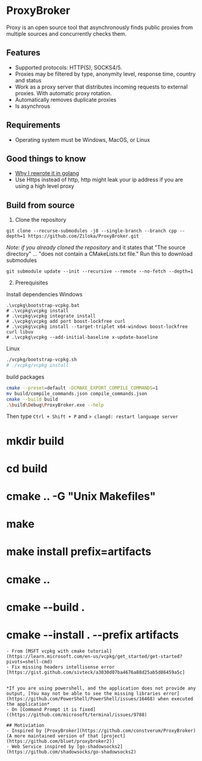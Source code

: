 # ProxyBroker

Proxy is an open source tool that asynchronously finds public proxies from multiple sources and concurrently checks them.

## Features

- Supported protocols: HTTP(S), SOCKS4/5.
- Proxies may be filtered by type, anonymity level, response time, country and status
- Work as a proxy server that distributes incoming requests to external proxies. With automatic proxy rotation.
- Automatically removes duplicate proxies
- Is asynchrous

## Requirements
- Operating system must be Windows, MacOS, or Linux

## Good things to know
- [Why I rewrote it in golang](https://www.baeldung.com/concurrency-principles-patterns#1-goroutines-in-go)
- Use Https instead of http, http might leak your ip address if you are using a high level proxy

## Build from source

1. Clone the repository
```
git clone --recurse-submodules -j8 --single-branch --branch cpp --depth=1 https://github.com/Ziloka/ProxyBroker.git
```
*Note: if you already cloned the repository* and it states that
"The source directory"
...
"does not contain a CMakeLists.txt file."
Run this to download submodules
```
git submodule update --init --recursive --remote --no-fetch --depth=1
```

2. Prerequisites 

Install dependencies
Windows
```pwsh
.\vcpkg\bootstrap-vcpkg.bat
# .\vcpkg\vcpkg install
# .\vcpkg\vcpkg integrate install
# .\vcpkg\vcpkg add port boost-lockfree curl
# .\vcpkg\vcpkg install --target-triplet x64-windows boost-lockfree curl libuv
# .\vcpkg\vcpkg --add-initial-baseline x-update-baseline
```

Linux
```sh
./vcpkg/bootstrap-vcpkg.sh
# ./vcpkg/vcpkg install
```

build packages
```sh
cmake --preset=default -DCMAKE_EXPORT_COMPILE_COMMANDS=1
mv build/compile_commands.json compile_commands.json
cmake --build build
.\build\Debug\ProxyBroker.exe --help
```
Then type `Ctrl + Shift + P` and `> clangd: restart language server`

# mkdir build
# cd build
# cmake .. -G "Unix Makefiles" 
# make
# make install prefix=artifacts

# cmake ..
# cmake --build .
# cmake --install . --prefix artifacts
```
- From [MSFT vcpkg with cmake tutorial](https://learn.microsoft.com/en-us/vcpkg/get_started/get-started?pivots=shell-cmd)
- Fix missing headers intellisense error [https://gist.github.com/sivteck/a3030d07ba4676a88d25ab5d86459a5c]


*If you are using powershell, and the application does not provide any output, [You may not be able to see the missing libraries error](https://github.com/PowerShell/PowerShell/issues/16468) when executed the application*
- On [Command Prompt it is fixed]((https://github.com/microsoft/terminal/issues/9788)

## Motiviation
- Inspired by [ProxyBroker](https://github.com/constverum/ProxyBroker) (A more maintained version of that [project](https://github.com/bluet/proxybroker2))
- Web Service inspired by [go-shadowsocks2](https://github.com/shadowsocks/go-shadowsocks2)